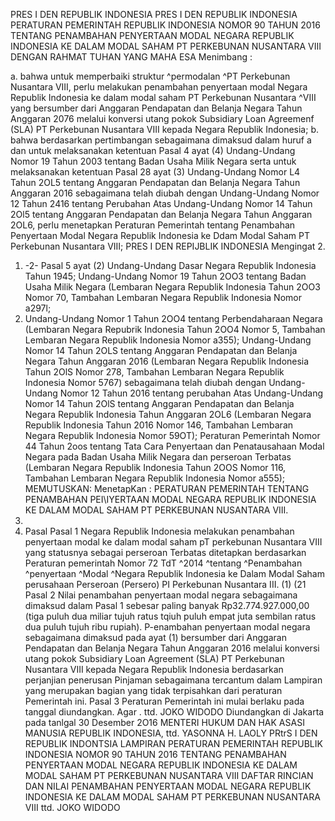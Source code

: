  PRES I DEN REPUBLIK INDONESIA PRES I DEN REPUBLIK INDONESIA PERATURAN PEMERINTAH REPUBLIK INDONESIA NOMOR 90 TAHUN 2016 TENTANG PENAMBAHAN PENYERTAAN MODAL NEGARA REPUBLIK INDONESIA KE DALAM MODAL SAHAM PT PERKEBUNAN NUSANTARA VIII
DENGAN RAHMAT TUHAN YANG MAHA ESA
Menimbang :

a. bahwa untuk memperbaiki struktur ^permodalan ^PT Perkebunan Nusantara VIII, perlu melakukan penambahan penyertaan modal Negara Republik Indonesia ke dalam modal saham PT Perkebunan Nusantara ^VIII yang bersumber dari Anggaran Pendapatan dan Belanja Negara Tahun Anggaran 2076 melalui konversi utang pokok Subsidiary Loan Agreemenf (SLA) PT Perkebunan Nusantara VIII kepada Negara Republik Indonesia;
b. bahwa berdasarkan pertimbangan sebagaimana dimaksud dalam huruf a dan untuk melaksanakan ketentuan Pasal 4 ayat (4) Undang-Undang Nomor 19 Tahun 2003 tentang Badan Usaha Milik Negara serta untuk melaksanakan ketentuan Pasal 28 ayat (3) Undang-Undang Nomor L4 Tahun 2OL5 tentang Anggaran Pendapatan dan Belanja Negara Tahun Anggaran 2016 sebagaimana telah diubah dengan Undang-Undang Nomor 12 Tahun 2416 tentang Perubahan Atas Undang-Undang Nomor 14 Tahun 2Ol5 tentang Anggaran Pendapatan dan Belanja Negara Tahun Anggaran 2OL6, perlu menetapkan Peraturan Pemerintah tentang Penambahan Penyertaan Modal Negara Republik Indonesia ke Ddam Modal Saham PT Perkebunan Nusantara VIII; PRES I DEN REPIJBLIK INDONESIA Mengingat 2.
1. -2- Pasal 5 ayat (2) Undang-Undang Dasar Negara Republik Indonesia Tahun 1945; Undang-Undang Nomor 19 Tahun 2OO3 tentang Badan Usaha Milik Negara (Lembaran Negara Republik Indonesia Tahun 2OO3 Nomor 70, Tambahan Lembaran Negara Republik Indonesia Nomor a297l;
3. Undang-Undang Nomor 1 Tahun 2OO4 tentang Perbendaharaan Negara (Lembaran Negara Repubrik Indonesia Tahun 2OO4 Nomor 5, Tambahan Lembaran Negara Republik Indonesia Nomor a355); Undang-Undang Nomor 14 Tahun 2OLS tentang Anggaran Pendapatan dan Belanja Negara Tahun Anggaran 2016 (Lembaran Negara Republik Indonesia Tahun 2OlS Nomor 278, Tambahan Lembaran Negara Republik Indonesia Nomor 5767) sebagaimana telah diubah dengan Undang- Undang Nomor 12 Tahun 2016 tentang perubahan Atas Undang-Undang Nomor 14 Tahun 2OlS tentang Anggaran Pendapatan dan Belanja Negara Republik Indonesia Tahun Anggaran 2OL6 (Lembaran Negara Republik Indonesia Tahun 2016 Nomor 146, Tambahan Lembaran Negara Republik Indonesia Nomor 59OT); Peraturan Pemerintah Nomor 44 Tahun 2oos tentang Tata Cara Penyertaan dan Penatausahaan Modal Negara pada Badan Usaha Milik Negara dan perseroan Terbatas (Lembaran Negara Republik Indonesia Tahun 2OOS Nomor 116, Tambahan Lembaran Negara Republik Indonesia Nomor a555);
MEMUTUSKAN:
 MenetapKan : PERATURAN PEMERINTAH TENTANG PENAMBAHAN PEI\IYERTAAN MODAL NEGARA REPUBLIK INDONESIA KE DALAM MODAL SAHAM PT PERKEBUNAN NUSANTARA VIII.
4.
5. Pasal
Pasal 1
Negara Republik Indonesia melakukan penambahan penyertaan modal ke dalam modal saham pT perkebunan Nusantara VIII yang statusnya sebagai perseroan Terbatas ditetapkan berdasarkan Peraturan pemerintah Nomor 72 TdT ^2014 ^tentang ^Penambahan ^penyertaan ^Modal ^Negara Republik Indonesia ke Dalam Modal Saham perusahaan Perseroan (Persero) PI Perkebunan Nusantara III.
(1) (21
Pasal 2
Nilai penambahan penyertaan modal negara sebagaimana dimaksud dalam Pasal 1 sebesar paling banyak Rp32.774.927.000,00 (tiga puluh dua miliar tujuh ratus tqiuh puluh empat juta sembilan ratus dua puluh tujuh ribu rupiah). P-enambahan penyertaan modal negara sebagaimana dimaksud pada ayat (1) bersumber dari Anggaran Pendapatan dan Belanja Negara Tahun Anggaran 2016 melalui konversi utang pokok Subsidiary Loan Agreement (SLA) PT Perkebunan Nusantara VIII kepada Negara Republik Indonesia berdasarkan perjanjian penerusan Pinjaman sebagaimana tercantum dalam Lampiran yang merupakan bagian yang tidak terpisahkan dari peraturan Pemerintah ini.
Pasal 3
Peraturan Pemerintah ini mulai berlaku pada tanggal diundangkan. Agar . ttd. JOKO WIDODO Diundangkan di Jakarta pada tanlgal 30 Desember 2O16 MENTERI HUKUM DAN HAK ASASI MANUSIA REPUBLIK INDONESIA, ttd. YASONNA H. LAOLY PRtrS I DEN REPUBLIK INDONTSIA LAMPIRAN PERATURAN PEMERINTAH REPUBLIK INDONESIA NOMOR 90 TAHUN 2016 TENTANG PENAMBAHAN PENYERTAAN MODAL NEGARA REPUBLIK INDONESIA KE DALAM MODAL SAHAM PT PERKEBUNAN NUSANTARA VIII DAFTAR RINCIAN DAN NILAI PENAMBAHAN PENYERTAAN MODAL NEGARA REPUBLIK INDONESIA KE DALAM MODAL SAHAM PT PERKEBUNAN NUSANTARA VIII ttd. JOKO WIDODO